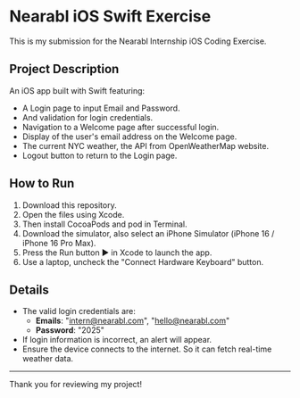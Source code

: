 # Nearabl iOS Swift Exercise

This is my submission for the Nearabl Internship iOS Coding Exercise.

## Project Description

An iOS app built with Swift featuring:

- A Login page to input Email and Password.
- And validation for login credentials.
- Navigation to a Welcome page after successful login.
- Display of the user's email address on the Welcome page.
- The current NYC weather, the API from OpenWeatherMap website.
- Logout button to return to the Login page.

## How to Run

1. Download this repository.
2. Open the files using Xcode.
3. Then install CocoaPods and pod in Terminal.
4. Download the simulator, also select an iPhone Simulator (iPhone 16 / iPhone 16 Pro Max).
5. Press the Run button ▶️ in Xcode to launch the app.
6. Use a laptop, uncheck the "Connect Hardware Keyboard" button.

## Details

- The valid login credentials are:
  - **Emails**: "intern@nearabl.com", "hello@nearabl.com"
  - **Password**: "2025"
- If login information is incorrect, an alert will appear.
- Ensure the device connects to the internet. So it can fetch real-time weather data.
  
---

Thank you for reviewing my project!

